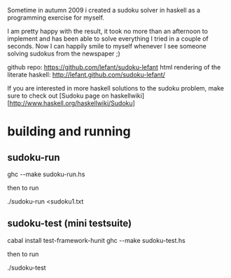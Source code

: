 Sometime in autumn 2009 i created a sudoku solver in haskell as a
programming exercise for myself.

I am pretty happy with the result, it took no more than an afternoon
to implement and has been able to solve everything I tried in a couple
of seconds.
Now I can happily smile to myself whenever I see someone solving
sudokus from the newspaper ;)

github repo: https://github.com/lefant/sudoku-lefant
html rendering of the literate haskell: http://lefant.github.com/sudoku-lefant/

If you are interested in more haskell solutions to the sudoku
problem, make sure to check out [Sudoku page on haskellwiki][http://www.haskell.org/haskellwiki/Sudoku]


building and running
====================

sudoku-run
----------

ghc --make sudoku-run.hs

then to run

./sudoku-run <sudoku1.txt

sudoku-test (mini testsuite)
----------------------------

cabal install test-framework-hunit
ghc --make sudoku-test.hs

then to run

./sudoku-test

